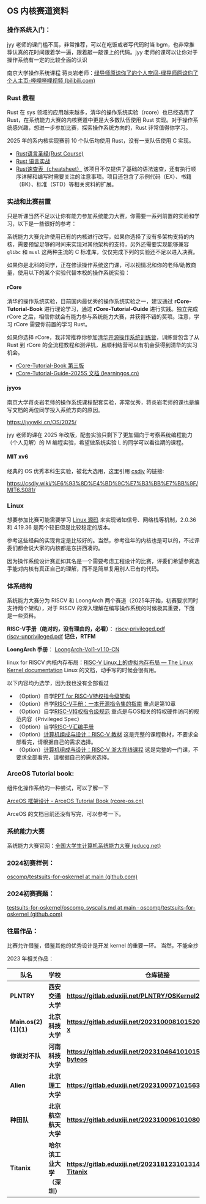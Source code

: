 ## OS 内核赛道资料

### 操作系统入门：

jyy 老师的课门槛不高，非常推荐，可以在吃饭或者写代码时当 bgm，也非常推荐认真的花时间跟着学一遍，跟着敲一敲课上的代码。jyy 老师的课可以让你对于操作系统有一定的比较全面的认识

南京大学操作系统课程 蒋炎岩老师：[绿导师原谅你了的个人空间-绿导师原谅你了个人主页-哔哩哔哩视频 (bilibili.com)](https://space.bilibili.com/202224425?spm_id_from=333.337.0.0)

### Rust 教程
 
Rust 在 sys 领域的应用越来越多，清华的操作系统实验（rcore）也已经选用了 Rust，在系统能力大赛的内核赛道中更是大多数队伍使用 Rust 实现。对于操作系统感兴趣，想进一步参加比赛，探索操作系统方向的，Rust 非常值得你学习。

2025 年的系内核实现赛前 10 个队伍均使用 Rust，没有一支队伍使用 C 实现。

- [Rust语言圣经(Rust Course)](https://course.rs/about-book.html)
- [Rust 语言实战](https://github.com/sunface/rust-by-practice)
- [Rust速查表（cheatsheet）](https://cheats.rs/) 该项目不仅提供了基础的语法速查，还有执行顺序详解和编写时需要关注的注意事项。项目还包含了示例代码（EX）、书籍（BK）、标准（STD）等相关资料的扩展。

### 实战和比赛前置

只是听课当然不足以让你有能力参加系统能力大赛，你需要一系列前置的实验和学习，以下是一些很好的参考：

系统能力大赛允许使用已有的内核进行改写，如果你选择了没有多架构支持的内核，需要预留足够的时间来实现对其他架构的支持，另外还需要实现能够兼容 `glibc` 和 `musl` 这两种主流的 C 标准库，仅仅完成下列的实验还不足以进入决赛。

如果你是北科的同学，正在修读操作系统这门课，可以视情况和你的老师/助教商量，使用以下的某个实验代替本校的操作系统实验：

#### rCore
清华的操作系统实验，目前国内最优秀的操作系统实验之一，建议通过 **rCore-Tutorial-Book** 进行理论学习，通过 **rCore-Tutorial-Guide** 进行实践。独立完成 rCore 之后，相信你就会有能力参与系统能力大赛，并获得不错的奖项。注意，学习 rCore 需要你前置的学习 Rust。

如果你选择 rCore，我非常推荐你参加[清华开源操作系统训练营](https://opencamp.cn/os2edu/camp/)，训练营包含了从 Rust 到 rCore 的全流程教程和测评机，且顺利结营可以有机会获得到清华的实习机会。

- [rCore-Tutorial-Book 第三版](https://rcore-os.cn/rCore-Tutorial-Book-v3/chapter0/index.html) 
- [rCore-Tutorial-Guide-2025S 文档 (learningos.cn)](https://learningos.cn/rCore-Camp-Guide-2025S/)

#### jyyos

南京大学蒋炎岩老师的操作系统课程配套实验，非常优秀，蒋炎岩老师的课也是编写文档的两位同学投入系统方向的原因。

https://jyywiki.cn/OS/2025/

jyy 老师的课在 2025 年改版，配套实验只剩下了更加偏向于考察系统编程能力（个人见解）的 M 编程实验，希望做系统实验 L 的同学可以看往期的课程。

#### MIT xv6

经典的 OS 优秀本科生实验，被北大选用，这里引用 [csdiy](https://csdiy.wiki) 的链接:

https://csdiy.wiki/%E6%93%8D%E4%BD%9C%E7%B3%BB%E7%BB%9F/MIT6.S081/

### Linux

想要参加比赛可能需要学习 [Linux 源码](https://mirrors.edge.kernel.org/pub/linux/kernel/) 来实现诸如信号、网络栈等机制，2.0.36 和 4.19.36 是两个较旧但是比较稳定的版本。

参考这些经典的实现肯定是比较好的。当然，参考往年的内核也是可以的，不过评委们都会说大家的内核都是东拼西凑的。

因为操作系统设计赛正如其名是一个需要考虑工程设计的比赛，评委们希望参赛选手能对内核有真正自己的理解，而不是简单复用别人已有的代码。

### 体系结构

系统能力大赛分为 RISCV 和 LoongArch 两个赛道（2025年开始，初赛要求同时支持两个架构），对于 RISCV 的深入理解在编写操作系统的时候极其重要，下面是一些资料。

**RISC-V手册（绝对的，没有理由的，必看）**： 
[riscv-privileged.pdf](riscv-privileged.pdf)  
[riscv-unprivileged.pdf](riscv-unprivileged.pdf) 
**记住，RTFM**

**LoongArch 手册**：
[LoongArch-Vol1-v1.10-CN](LoongArch-Vol1-v1.10-CN.pdf)

linux for RISCV 内核内存布局：[RISC-V Linux上的虚拟内存布局 — The Linux Kernel documentation](https://www.kernel.org/doc/html/v6.8/translations/zh_CN/arch/riscv/vm-layout.html)
Linux 的文档，动手写的时候会很有用。

以下内容均为选学，因为我也没有全部看过

- （Option）自学[PPT for RISC-V特权指令级架构](https://content.riscv.org/wp-content/uploads/2018/05/riscv-privileged-BCN.v7-2.pdf)
- （Option）自学[RISC-V手册：一本开源指令集的指南](http://riscvbook.com/chinese/RISC-V-Reader-Chinese-v2p1.pdf) 重点是第10章
- （Option）自学[RISC-V特权指令级规范](https://riscv.org/technical/specifications/) 重点是与OS相关的特权硬件访问的规范内容（Privileged Spec）
- （Option）自学[RISC-V汇编手册](https://github.com/riscv-non-isa/riscv-asm-manual/blob/master/riscv-asm.md)
- （Option）[计算机组成与设计：RISC-V 教材](https://item.jd.com/12887758.html) 这是完整的课程教材，不要求全部看完，请根据自己的需求选择。
- （Option）[计算机组成与设计：RISC-V 浙大在线课程](http://www.icourse163.org/course/ZJU-1452997167) 这是完整的一门课，不要求全部看完，请根据自己的需求选择。

### ArceOS Tutorial book:
组件化操作系统的一种尝试，可以了解一下

[ArceOS 框架设计 - ArceOS Tutorial Book (rcore-os.cn)](https://rcore-os.cn/arceos-tutorial-book/ch02-02.html)

ArceOS 的文档目前还没有写完，可以参考一下。

### 系统能力大赛

系统能力大赛官网：[全国大学生计算机系统能力大赛 (educg.net)](https://os.educg.net/#/)

### 2024初赛样例：

[oscomp/testsuits-for-oskernel at main (github.com)](https://github.com/oscomp/testsuits-for-oskernel/tree/main?tab=readme-ov-file)

### 2024初赛赛题：

[testsuits-for-oskernel/oscomp_syscalls.md at main · oscomp/testsuits-for-oskernel (github.com)](https://github.com/oscomp/testsuits-for-oskernel/blob/main/oscomp_syscalls.md)

### 往届作品：

比赛允许借鉴，借鉴其他的优秀设计是开发 kernel 的重要一环。
当然，不能全抄

2023 年相关作品：

| 队名          | **学校**           | **仓库链接**       |
| -------------------- | -------------------------- | ------------------------------------------------------------ |
| **PLNTRY**           | **西安交通大学**           | **https://gitlab.eduxiji.net/PLNTRY/OSKernel2023-umi**       |
| **Main.os(2)(1)(1)** | **北京科技大学**           | **https://gitlab.eduxiji.net/202310008101520/oskernel2023-x** |
| **你说对不队**       | **河南科技大学**           | **https://gitlab.eduxiji.net/202310464101015/oskernel2023-byteos** |
| **Alien**            | **北京理工大学**           | **https://gitlab.eduxiji.net/202310007101563/Alien**         |
| **种田队**           | **北京航空航天大学**       | **https://gitlab.eduxiji.net/202310006101080/zhongtianos**   |
| **Titanix**          | **哈尔滨工业大学（深圳）** | **https://gitlab.eduxiji.net/202318123101314/oskernel2023-Titanix** |

